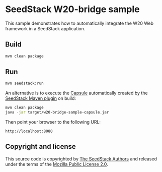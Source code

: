 # SeedStack W20-bridge sample

This sample demonstrates how to automatically integrate the W20 Web framework in a SeedStack application.

## Build

```bash
mvn clean package
```

## Run

```bash
mvn seedstack:run
```
    
An alternative is to execute the [Capsule](http://www.capsule.io/) automatically created by the [SeedStack Maven plugin](http://seedstack.org/docs/maven-plugin/package/) on build:

```bash
mvn clean package
java -jar target/w20-bridge-sample-capsule.jar
```

Then point your browser to the following URL:

    http://localhost:8080
        

## Copyright and license

This source code is copyrighted by [The SeedStack Authors](https://github.com/seedstack/seedstack/blob/master/AUTHORS) and
released under the terms of the [Mozilla Public License 2.0](https://www.mozilla.org/MPL/2.0/). 
